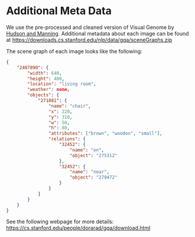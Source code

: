 # Additional Meta Data 

We use the pre-processed and cleaned version of Visual Genome by [Hudson and Manning](https://arxiv.org/pdf/1902.09506.pdf). Additional metadata about each image can be found at https://downloads.cs.stanford.edu/nlp/data/gqa/sceneGraphs.zip

The scene graph of each image looks like the following:

```json
{
    "2407890": {
        "width": 640,
        "height": 480,
        "location": "living room",
        "weather": none,
        "objects": {
            "271881": {
                "name": "chair",
                "x": 220,
                "y": 310,
                "w": 50,
                "h": 80,
                "attributes": ["brown", "wooden", "small"],
                "relations": {
                    "32452": {
                        "name": "on",
                        "object": "275312"
                    },
                    "32452": {
                        "name": "near",
                        "object": "279472"
                    }                    
                }
            }
        }
    }
}
```


See the following webpage for more details: https://cs.stanford.edu/people/dorarad/gqa/download.html
